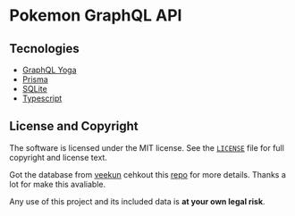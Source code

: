 # Pokemon GraphQL API

## Tecnologies
- [GraphQL Yoga](https://www.graphql-yoga.com/)
- [Prisma](https://www.prisma.io/)
- [SQLite](https://www.sqlite.org/index.html)
- [Typescript](https://www.typescriptlang.org/)

## License and Copyright
The software is licensed under the MIT license. See the [`LICENSE`](LICENSE) file for full copyright and license text. 

Got the database from [veekun](https://veekun.com/) cehkout this [repo](https://github.com/veekun/pokedex) for more details. Thanks a lot for make this avaliable.

Any use of this project and its included data is **at your own legal risk**.